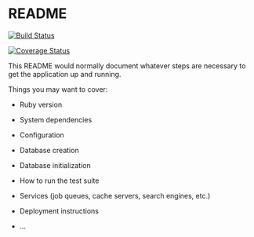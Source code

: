 # README

[![Build Status](https://travis-ci.com/fkchaud/sepid.svg?branch=master)](https://travis-ci.com/fkchaud/sepid)

[![Coverage Status](https://coveralls.io/repos/github/fkchaud/sepid/badge.svg?branch=master)](https://coveralls.io/github/fkchaud/sepid?branch=master)

This README would normally document whatever steps are necessary to get the
application up and running.

Things you may want to cover:

* Ruby version

* System dependencies

* Configuration

* Database creation

* Database initialization

* How to run the test suite

* Services (job queues, cache servers, search engines, etc.)

* Deployment instructions

* ...
